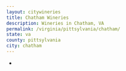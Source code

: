 ```yaml
---
layout: citywineries
title: Chatham Wineries
description: Wineries in Chatham, VA
permalink: /virginia/pittsylvania/chatham/
state: va
county: pittsylvania
city: chatham
---
```

-
